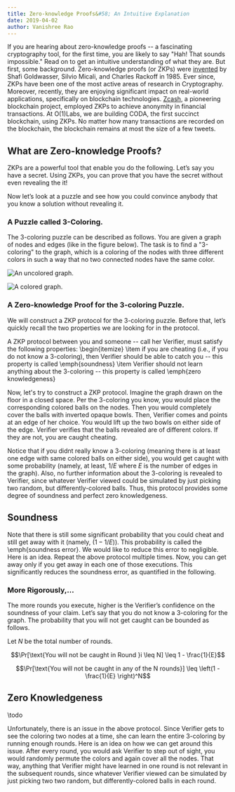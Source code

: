 ```yaml
---
title: Zero-knowledge Proofs&#58; An Intuitive Explanation
date: 2019-04-02
author: Vanishree Rao
---
```


If you are hearing about zero-knowledge proofs -- a fascinating cryptography tool, for the first time, you are likely to say "Hah! That sounds impossible." Read on to get an intuitive understanding of what they are. But first, some background. Zero-knowledge proofs (or ZKPs)  were [invented](http://people.csail.mit.edu/silvio/Selected%20Scientific%20Papers/Proof%20Systems/The_Knowledge_Complexity_Of_Interactive_Proof_Systems.pdf) by Shafi Goldwasser, Silvio Micali, and Charles Rackoff in 1985. Ever since, ZKPs have been one of the most active areas of research in Cryptography. Moreover, recently, they are enjoying significant impact on real-world applications, specifically on blockchain technologies. [Zcash](https://z.cash/technology/), a pioneering blockchain project, employed ZKPs to achieve anonymity in financial transactions. At O(1)Labs, we are building CODA, the first succinct blockchain, using ZKPs. No matter how many transactions are recorded on the blockchain, the blockchain remains at most the size of a few tweets. 



## What are Zero-knowledge Proofs?

ZKPs are a powerful tool that enable you do the following. Let’s say you have a secret. Using ZKPs, you can prove that you have the secret without even revealing the it!  

Now let’s look at a puzzle and see how you could convince anybody that you know a solution without revealing it. 


### A Puzzle called 3-Coloring. 

The 3-coloring puzzle can be described as follows. You are given a graph of nodes and edges (like in the figure below). The task is to find a "3-coloring" to the graph, which is a coloring of the nodes with three different colors in such a way that no two connected nodes have the same color. 

![An uncolored graph.](/static/blog/zkp/uncolored-graph.png)

![A colored graph.](/static/blog/zkp/colored-graph.png)

### A Zero-knowledge Proof for the 3-coloring Puzzle. 

We will construct a ZKP protocol for the 3-coloring puzzle. Before that, let’s quickly recall the two properties we are looking for in the protocol. 

A ZKP protocol between you and someone -- call her  Verifier, must satisfy the following properties: 
\begin{itemize}
\item if you are cheating (i.e., if you do not know a 3-coloring), then Verifier should be able to catch you -- this property is called  \emph{soundness}
\item Verifier should not learn anything about the 3-coloring -- this property is called  \emph{zero knowledgeness}

Now, let's try to construct a ZKP protocol. Imagine the graph drawn on the floor in a closed space. Per the 3-coloring you know, you would place the corresponding colored balls on the nodes. Then you would completely cover the balls with inverted opaque bowls. 
Then, Verifier comes and points at an edge of her choice. You would lift up the two bowls on either side of the edge. Verifier verifies that the balls revealed are of different colors. If they are not, you are caught cheating. 

Notice that if you didnt really know a 3-coloring (meaning there is at least one edge with same colored balls on either side), you would get caught with some probability (namely, at least, $1/E$ where $E$ is the number of edges in the graph). Also, no further information about the 3-coloring is revealed to Verifier, since whatever Verifier viewed could be simulated by just picking two random, but differently-colored balls. Thus, this protocol provides some degree of soundness and perfect zero knowledgeness. 

## Soundness

Note that there is still some significant probability that you could cheat and still get away with it (namely, $(1 - 1/E)$). This probability is called the \emph{soundness error}.  We would like to reduce this error to negligible. Here is an idea.  Repeat the above protocol multiple times. Now, you can get away only if you get away in each one of those executions. This significantly reduces the soundness error, as quantified in the following.   






### More Rigorously,…

The more rounds you execute, higher is the Verifier’s confidence on the soundness of your claim. Let’s say that you do not know a 3-coloring for the graph.  The probability that you will not get caught can be bounded as follows. 

Let $N$ be the total number of rounds. 

$$\Pr[\text{You will not be caught in Round }i \leq N] \leq 1 - \frac{1}{E}$$

$$\Pr[\text{You will not be caught in any of the N rounds}] \leq \left(1 - \frac{1}{E} \right)^N$$





 

## Zero Knowledgeness

\todo

Unfortunately, there is an issue in the above protocol. Since Verifier gets to see the coloring two nodes at a time, she can learn the entire 3-coloring by running enough rounds. Here is an idea on how we can get around this issue. After every round, you would ask Verifier to step out of sight, you would randomly permute the colors and again cover all the nodes. That way, anything that Verifier might have learned in one round is not relevant in the subsequent rounds, since whatever Verifier viewed can be simulated by just picking two two random, but differently-colored balls in each round. 


 


